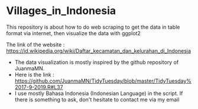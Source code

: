 # Villages_in_Indonesia
This repository is about how to do web scraping to get the data in table format via internet, then visualize the data with ggplot2

The link of the website : https://id.wikipedia.org/wiki/Daftar_kecamatan_dan_kelurahan_di_Indonesia

- The data visualization is mostly inspired by the github repository of JuanmaMN. 
- Here is the link : https://github.com/JuanmaMN/TidyTuesday/blob/master/TidyTuesday%2017-9-2019.R#L37
- I use mostly Bahasa Indonesia (Indonesian Language) in the script. If there is something to ask, don't hesitate to contact me via my email
